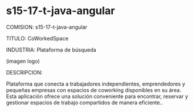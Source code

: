 # s15-17-t-java-angular

COMISION: s15-17-t-java-angular

TITULO: CoWorkedSpace

INDUSTRIA: Plataforma de búsqueda

(imagen logo)


DESCRIPCION:

Plataforma que conecta a trabajadores independientes, emprendedores y pequeñas empresas con 
espacios de coworking disponibles en su área. Esta aplicación ofrece una solución conveniente 
para encontrar, reservar y gestionar espacios de trabajo compartidos de manera eficiente..
